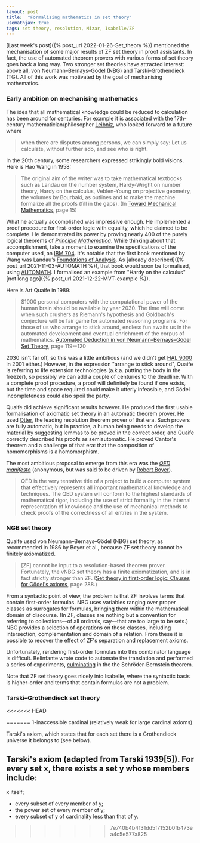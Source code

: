 ```yaml
---
layout: post
title:  "Formalising mathematics in set theory"
usemathjax: true 
tags: set theory, resolution, Mizar, Isabelle/ZF
---
```


[Last week's post]({% post_url 2022-01-26-Set_theory %}) mentioned the mechanisation of some major results of ZF set theory in proof assistants. In fact, the use of automated theorem provers with various forms of set theory goes back a long way. Two stronger set theories have attracted interest: above all, von Neumann–Bernays–Gödel (NBG) and Tarski–Grothendieck (TG). All of this work was motivated by the goal of mechanising mathematics.

### Early ambition on mechanising mathematics

The idea that all mathematical knowledge could be reduced to calculation has been around for centuries. For example it is associated with the 17th-century mathematician/philosopher [Leibniz](https://plato.stanford.edu/entries/leibniz/), 
who looked forward to a future where

> when there are disputes among persons, we can simply say: Let us calculate, without further ado, and see who is right.

In the 20th century, some researchers expressed strikingly bold visions.
Here is Hao Wang in 1958: 

> The original aim of the writer was to take mathematical textbooks such as Landau on the number system, Hardy-Wright on number theory, Hardy on the calculus, Veblen-Young on projective geometry, the volumes by Bourbaki, as outlines and to make the machine formalize all the proofs (fill in the gaps).
(In [Toward Mechanical Mathematics](https://doi.org/10.1147/rd.41.0002), page 15)

What he actually accomplished was impressive enough. He implemented a proof procedure for first-order logic with equality, which he claimed to be complete. He demonstrated its power by proving nearly 400 of the purely logical theorems
of [*Principia Mathematica*](https://plato.stanford.edu/entries/principia-mathematica/). While thinking about that accomplishment, take a moment to examine the specifications of the computer used, an [IBM 704](https://www.ibm.com/ibm/history/exhibits/mainframe/mainframe_PP704.html).
It's notable that the first book mentioned by Wang was Landau’s [Foundations of Analysis](https://homepages.math.uic.edu/~kauffman/Landau.pdf). 
As [already described]({% post_url 2021-11-03-AUTOMATH %}), that book would soon be formalised, using
[AUTOMATH](https://www.win.tue.nl/automath/).
I formalised an example from "Hardy on the calculus" [not long ago]({% post_url 2021-12-22-MVT-example %}).

Here is Art Quaife in 1989:

> $1000 personal computers with the computational power of the human brain should be available by year 2030. The time will come when such crushers as Riemann's hypothesis and
Goldbach's conjecture will be fair game for automated reasoning programs. For those of us who arrange to stick around, endless fun awaits us in the automated development and eventual enrichment of the corpus of mathematics.
[Automated Deduction in von Neumann–Bernays–Gödel Set Theory](https://doi.org/10.1007/BF00263451), page 119--120

2030 isn't far off, so this was a little ambitious (and we didn't get [HAL 9000](https://youtu.be/Wy4EfdnMZ5g) in 2001 either.)
However, in the expression "arrange to stick around", Quaife is referring to life extension technologies (a.k.a. putting the body in the freezer), so possibly we can add a couple of centuries to the deadline.
With a complete proof procedure, a proof will definitely be found if one exists, but the time and space required could make it utterly infeasible, and Gödel incompleteness could also spoil the party.

Quaife did achieve significant results however. He produced the first usable formalisation of axiomatic set theory in an automatic theorem prover.
He used [Otter](https://www.cs.unm.edu/~mccune/otter/), the leading resolution theorem prover of that era.
Such provers are fully automatic, but in practice, a human being needs to develop the material by suggesting lemmas to be proved in the correct order,
and Quaife correctly described his proofs as semiautomatic.
He proved Cantor's theorem and a challenge of that era: that the composition of homomorphisms is a homomorphism. 

The most ambitious proposal to emerge from this era was the [*QED manifesto*](https://www.cs.ru.nl/~freek/qed/qed.html) (anonymous, but was said to be driven by [Robert Boyer](https://www.cs.utexas.edu/people/faculty-researchers/robert-boyer)).

> QED is the very tentative title of a project to build a computer system that effectively represents all important mathematical knowledge and techniques. The QED system will conform to the highest standards of mathematical rigor, including the use of strict formality in the internal representation of knowledge and the use of mechanical methods to check proofs of the correctness of all entries in the system.

### NGB set theory

Quaife used von Neumann–Bernays–Gödel (NBG) set theory, as recommended in 1986 by Boyer et al., because ZF set theory cannot be finitely axiomatized. 

> [ZF] cannot be input to a resolution-based theorem prover. Fortunately, the vNBG set theory has a finite axiomatization, and is in fact strictly stronger than ZF. 
([Set theory in first-order logic: Clauses for Gödel's axioms](https://doi.org/10.1007/BF02328452), page 288.)

From a syntactic point of view, the problem is that ZF involves terms that contain first-order formulas. 
NBG uses variables ranging over proper classes as surrogates for formulas, bringing them within the mathematical domain of discourse. 
(In ZF, classes are nothing but a convention for referring to collections––of all ordinals, say––that are too large to be sets.)
NBG provides a selection of operations on these classes,
including intersection, complementation and domain of a relation.
From these it is possible to recover the effect of ZF's
separation and replacement axioms.

Unfortunately, rendering first-order formulas into this combinator language is difficult. Belinfante wrote code to automate the translation
and performed a series of experiments, [culminating](https://doi.org/10.1007/978-3-540-45085-6_18)
in the the Schröder-Bernstein theorem.

Note that ZF set theory goes nicely into Isabelle, where the syntactic basis is higher-order and terms that contain formulas are not a problem.

### Tarski–Grothendieck set theory

<<<<<<< HEAD

=======
1-inaccessible cardinal (relatively weak for large cardinal axioms)

Tarski's axiom, which states that for each set there is a Grothendieck universe it belongs to (see below). 
	
Tarski's axiom (adapted from Tarski 1939[5]). For every set x, there exists a set y whose members include:
-
x itself;
- every subset of every member of
y;
- the power set of every member of
y;
- every subset of
y of cardinality less than that of y.
>>>>>>> 7e740b4b4131dd5f7152b0fb473ea4c5e577a825
